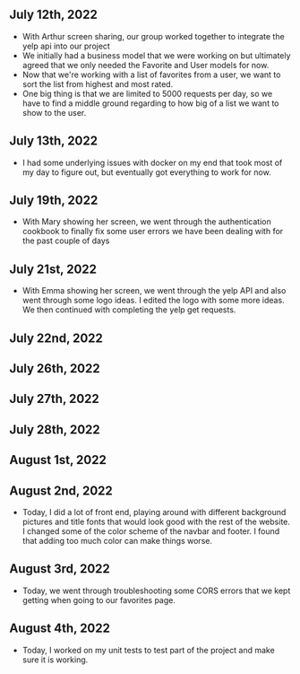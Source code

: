 ## July 12th, 2022
* With Arthur screen sharing, our group worked together to integrate the yelp api into our project
* We initially had a business model that we were working on but ultimately agreed that we only needed the Favorite and User models for now. 
* Now that we're working with a list of favorites from a user, we want to sort the list from highest and most rated.
* One big thing is that we are limited to 5000 requests per day, so we have to find a middle ground regarding to how big of a list we want to show to the user.

## July 13th, 2022
* I had some underlying issues with docker on my end that took most of my day to figure out, but eventually got everything to work for now. 

## July 19th, 2022
* With Mary showing her screen, we went through the authentication cookbook to finally fix some user errors we have been dealing with for the past couple of days


## July 21st, 2022
* With Emma showing her screen, we went through the yelp API and also went through some logo ideas. I edited the logo with some more ideas. We then continued with completing the yelp get requests.

## July 22nd, 2022

## July 26th, 2022

## July 27th, 2022

## July 28th, 2022

## August 1st, 2022

## August 2nd, 2022
* Today, I did a lot of front end, playing around with different background pictures and title fonts that would look good with the rest of the website. I changed some of the color scheme of the navbar and footer. I found that adding too much color can make things worse.

## August 3rd, 2022
* Today, we went through troubleshooting some CORS errors that we kept getting when going to our favorites page.

## August 4th, 2022
* Today, I worked on my unit tests to test part of the project and make sure it is working.